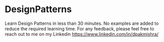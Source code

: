# DesignPatterns

Learn Design Patterns in less than 30 minutes. No examples are added to reduce the required learning time. For any feedback, please feel free to reach out to me on my Linkedin 
https://www.linkedin.com/in/dpakmishra/
